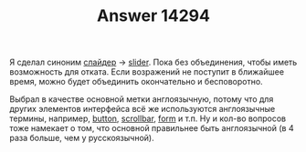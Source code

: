 ﻿---
title: "Answer 14294"
se.owner.user_id: 176217
se.owner.display_name: "αλεχολυτ"
se.owner.link: "https://ru.meta.stackoverflow.com/users/176217/%ce%b1%ce%bb%ce%b5%cf%87%ce%bf%ce%bb%cf%85%cf%84"
se.answer_id: 14294
se.question_id: 7139
se.post_type: answer
se.is_accepted: False
---
<p>Я сделал синоним <a href="https://ru.stackoverflow.com/questions/tagged/%d1%81%d0%bb%d0%b0%d0%b9%d0%b4%d0%b5%d1%80" class="s-tag post-tag" title="показать вопросы с меткой [слайдер]" aria-label="показать вопросы с меткой [слайдер]" rel="tag" aria-labelledby="tag-слайдер-tooltip-container" data-tag-menu-origin="Unknown">слайдер</a> -&gt; <a href="https://ru.stackoverflow.com/questions/tagged/slider" class="s-tag post-tag" title="показать вопросы с меткой [slider]" aria-label="показать вопросы с меткой [slider]" rel="tag" aria-labelledby="tag-slider-tooltip-container" data-tag-menu-origin="Unknown">slider</a>. Пока без объединения, чтобы иметь возможность для отката. Если возражений не поступит в ближайшее время, можно будет объединить окончательно и бесповоротно.</p>
<p>Выбрал в качестве основной метки англоязычную, потому что для других элементов интерфейса всё же используются англоязычные термины, например, <a href="https://ru.stackoverflow.com/questions/tagged/button" class="s-tag post-tag" title="показать вопросы с меткой [button]" aria-label="показать вопросы с меткой [button]" rel="tag" aria-labelledby="tag-button-tooltip-container" data-tag-menu-origin="Unknown">button</a>, <a href="https://ru.stackoverflow.com/questions/tagged/scrollbar" class="s-tag post-tag" title="показать вопросы с меткой [scrollbar]" aria-label="показать вопросы с меткой [scrollbar]" rel="tag" aria-labelledby="tag-scrollbar-tooltip-container" data-tag-menu-origin="Unknown">scrollbar</a>, <a href="https://ru.stackoverflow.com/questions/tagged/form" class="s-tag post-tag" title="показать вопросы с меткой [form]" aria-label="показать вопросы с меткой [form]" rel="tag" aria-labelledby="tag-form-tooltip-container" data-tag-menu-origin="Unknown">form</a> и т.п. Ну и кол-во вопросов тоже намекает о том, что основной правильнее быть англоязычной (в 4 раза больше, чем у русскоязычной).</p>
